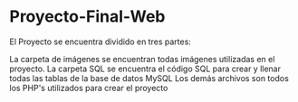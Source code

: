 # Proyecto-Final-Web

El Proyecto se encuentra dividido en tres partes:

La carpeta de imágenes se encuentran todas imágenes utilizadas en el proyecto.
La carpeta SQL se encuentra el código SQL para crear y llenar todas las tablas de la base de datos MySQL
Los demás archivos son todos los PHP's utilizados para crear el proyecto
